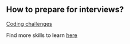 ## How to prepare for interviews?

[Coding challenges](/tinyschool/interview-prep/coding-challenges/)

Find more skills to learn [here](https://tiny.school)